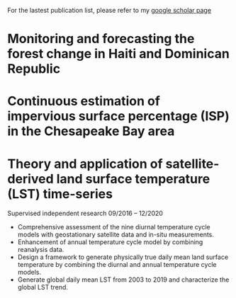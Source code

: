 
For the lastest publication list, please refer to my [google scholar page](https://scholar.google.com/citations?user=BokVjCUAAAAJ&hl=en)

# Monitoring and forecasting the forest change in Haiti and Dominican Republic 



# Continuous estimation of impervious surface percentage (ISP) in the Chesapeake Bay area


# Theory and application of satellite-derived land surface temperature (LST) time-series 
Supervised independent research	09/2016 – 12/2020
* Comprehensive assessment of the nine diurnal temperature cycle models with geostationary satellite data and in-situ measurements.
* Enhancement of annual temperature cycle model by combining reanalysis data.
* Design a framework to generate physically true daily mean land surface temperature by combining the diurnal and annual temperature cycle models.
* Generate global daily mean LST from 2003 to 2019 and characterize the global LST trend.
